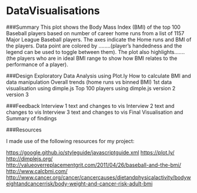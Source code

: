 # DataVisualisations

###Summary
This plot shows the Body Mass Index (BMI) of the top 100 Baseball players based on number of career home runs from a list of 1157 Major League Baseball players. The axes indicate the Home runs and BMI of the players. Data point are colored by ........(player’s handedness and the legend can be used to toggle between them). The plot also highlights.......(the players who are in ideal BMI range to show how BMI relates to the performance of a player).

###Design
Exploratory Data Analysis using Plot.ly
How to calculate BMI and data manipulation
Overall trends (home runs vs binned BMI)
1st data visualisation using dimple.js
Top 100 players using dimple.js
version 2
version 3

###Feedback
Interview 1 text and changes to vis
Interview 2 text and changes to vis
Interview 3 text and changes to vis
Final Visualisation and Summary of findings

###Resources

I made use of the following resources for my project:

https://google.github.io/styleguide/javascriptguide.xml
https://plot.ly/
http://dimplejs.org/
http://valueoverreplacementgrit.com/2011/04/26/baseball-and-the-bmi/
http://www.calcbmi.com/
http://www.cancer.org/cancer/cancercauses/dietandphysicalactivity/bodyweightandcancerrisk/body-weight-and-cancer-risk-adult-bmi

